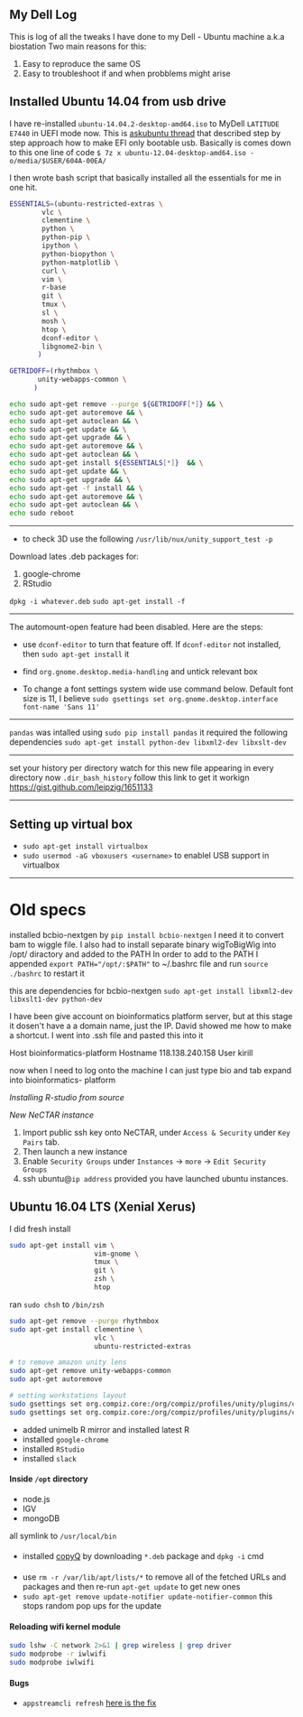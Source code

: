 My Dell Log
----------------------------------------------------------------------------------------------------

  This is log of all the tweaks I have done to my Dell - Ubuntu machine a.k.a biostation
  Two main reasons for this:

  1. Easy to reproduce the same OS
  2. Easy to troubleshoot if and when probblems might arise

Installed Ubuntu 14.04 from usb drive
----------------------------------------------------------------------------------------------------

I have re-installed `ubuntu-14.04.2-desktop-amd64.iso` to MyDell `LATITUDE E7440` in UEFI mode now.
This is [askubuntu thread](http://askubuntu.com/questions/395879/how-to-create-uefi-only-bootable-usb-live-media/) that
described step by step approach how to make EFI only bootable usb. Basically is comes down to this one line
of code `$ 7z x ubuntu-12.04-desktop-amd64.iso -o/media/$USER/604A-00EA/`

I then wrote bash script that basically installed all the essentials for me in one hit.

``` BASH
ESSENTIALS=(ubuntu-restricted-extras \
	    vlc \
	    clementine \
	    python \
	    python-pip \
	    ipython \
	    python-biopython \
	    python-matplotlib \
	    curl \
	    vim \
	    r-base 
	    git \
	    tmux \
	    sl \
	    mosh \
	    htop \
	    dconf-editor \
	    libgnome2-bin \
	   )

GETRIDOFF=(rhythmbox \
	   unity-webapps-common \
	  )

echo sudo apt-get remove --purge ${GETRIDOFF[*]} && \
echo sudo apt-get autoremove && \
echo sudo apt-get autoclean && \
echo sudo apt-get update && \
echo sudo apt-get upgrade && \
echo sudo apt-get autoremove && \
echo sudo apt-get autoclean && \
echo sudo apt-get install ${ESSENTIALS[*]}  && \
echo sudo apt-get update && \
echo sudo apt-get upgrade && \
echo sudo apt-get -f install && \
echo sudo apt-get autoremove && \
echo sudo apt-get autoclean && \
echo sudo reboot 
```
----------------------------------------------------------------------------------------------------

- to check 3D use the following `/usr/lib/nux/unity_support_test -p`

Download lates .deb packages for:

 1. google-chrome
 2. RStudio

`dpkg -i whatever.deb`
`sudo apt-get install -f`

----------------------------------------------------------------------------------------------------

The automount-open feature had been disabled. Here are the steps:

 - use `dconf-editor` to turn that feature off. If `dconf-editor` not installed, then `sudo apt-get install` it
 - find `org.gnome.desktop.media-handling` and untick relevant box

- To change a font settings system wide use command below. Default font size is 11, I believe
`sudo gsettings set org.gnome.desktop.interface font-name 'Sans 11'`

----------------------------------------------------------------------------------------------------

`pandas` was intalled using `sudo pip install pandas` 
it required the following dependencies `sudo apt-get install python-dev libxml2-dev libxslt-dev`

----------------------------------------------------------------------------------------------------

set your history per directory
watch for this new file appearing in every directory now `.dir_bash_history`
follow this link to get it workign https://gist.github.com/leipzig/1651133

----------------------------------------------------------------------------------------------------

## Setting up virtual box

- `sudo apt-get install virtualbox`
- `sudo usermod -aG vboxusers <username>` to enablel USB support in virtualbox

----------------------------------------------------------------------------------------------------

# Old specs

installed bcbio-nextgen by `pip install bcbio-nextgen`
I need it to convert bam to wiggle file.
I also had to install separate binary wigToBigWig into /opt/ diractory and added to the PATH
In order to add to the PATH
I appended `export PATH="/opt/:$PATH"` to ~/.bashrc file and run `source ./bashrc` to restart it

this are dependencies for bcbio-nextgen `sudo apt-get install libxml2-dev libxslt1-dev python-dev`


I have been give account on bioinformatics platform server, but at this stage it dosen't have a
a domain name, just the IP. David showed me how to make a shortcut. I went into .ssh file and
pasted this into it

 Host bioinformatics-platform
 Hostname 118.138.240.158
 User kirill

now when I  need to log onto the machine I can just type bio and tab expand into bioinformatics-
platform

*Installing R-studio from source*


*New NeCTAR instance*

1. Import public ssh key onto NeCTAR, under `Access & Security` under `Key Pairs` tab.
2. Then launch a new instance
3. Enable `Security Groups` under `Instances` -> `more` -> `Edit Security Groups`
4. ssh ubuntu@`ip address` provided you have launched ubuntu instances.

## Ubuntu 16.04 LTS (Xenial Xerus)

I did fresh install

```BASH
sudo apt-get install vim \
                     vim-gnome \
                     tmux \
                     git \
                     zsh \
                     htop
```

ran `sudo chsh` to `/bin/zsh`

```BASH
sudo apt-get remove --purge rhythmbox
sudo apt-get install clementine \
                     vlc \
                     ubuntu-restricted-extras
```

```BASH
# to remove amazon unity lens
sudo apt-get remove unity-webapps-common
sudo apt-get autoremove
```

```BASH
# setting workstations layout
sudo gsettings set org.compiz.core:/org/compiz/profiles/unity/plugins/core/ hsize 4
sudo gsettings set org.compiz.core:/org/compiz/profiles/unity/plugins/core/ vsize 1
```

- added unimelb R mirror and installed latest R
- installed `google-chrome`
- installed `RStudio`
- installed `slack`

#### Inside `/opt` directory

- node.js
- IGV
- mongoDB

all symlink to `/usr/local/bin`

#### 

- installed [copyQ](https://github.com/hluk/CopyQ/releases) by downloading `*.deb` package and `dpkg -i` cmd

####

- use `rm -r /var/lib/apt/lists/*` to remove all of the fetched URLs and packages and then re-run `apt-get update` to get new ones
- `sudo apt-get remove update-notifier update-notifier-common` this stops random pop ups for the update

#### Reloading wifi kernel module 

```BASH
sudo lshw -C network 2>&1 | grep wireless | grep driver
sudo modprobe -r iwlwifi
sudo modprobe iwlwifi
```

#### Bugs

- `appstreamcli refresh` [here is the fix](http://askubuntu.com/questions/774986/appstreamcli-is-overheating-my-laptop-what-is-it)
